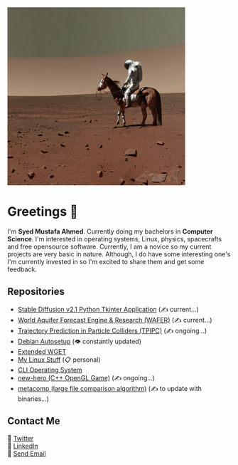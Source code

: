 <img src="https://raw.githubusercontent.com/SyedMustafaAhmad/sdf-tkinter/main/output/sample-image.png" style="width: 400px; max-width: 100%; height: auto" title="Click to enlarge picture" />
</br>

# Greetings 👋
I'm **Syed Mustafa Ahmed**. Currently doing my bachelors in **Computer Science**. I'm interested in operating systems, Linux, physics, spacecrafts and free opensource software. Currently, I am a novice so my current projects are very basic in nature. Although, I do have some interesting one's I'm currently invested in so I'm excited to share them and get some feedback.

## Repositories
- [Stable Diffusion v2.1 Python Tkinter Application](https://github.com/SyedMustafaAhmad/sdf-tkinter) (:writing_hand: current...)
- [World Aquifer Forecast Engine & Research (WAFER)](https://github.com/SyedMustafaAhmad/WAFER) (:writing_hand: current...)
- [Trajectory Prediction in Particle Colliders (TPIPC)](https://github.com/SyedMustafaAhmad/TPIPC) (:writing_hand: ongoing...)
- [Debian Autosetup](https://github.com/SyedMustafaAhmad/debian-autosetup) (:eye: constantly updated)
- [Extended WGET](https://github.com/SyedMustafaAhmad/extwget)
- [My Linux Stuff](https://github.com/SyedMustafaAhmad/linux-stuff) (:clipboard: personal)
- [CLI Operating System](https://github.com/SyedMustafaAhmad/OS)
- [new-hero (C++ OpenGL Game)](https://github.com/SyedMustafaAhmad/new_hero) (:writing_hand: ongoing...)
- [metacomp (large file comparison algorithm)](https://github.com/SyedMustafaAhmad/metacomp) (:writing_hand: to update with binaries...)

## Contact Me
:link: [Twitter](https://twitter.com/SMustafaAhmad) </br>
:link: [LinkedIn](https://www.linkedin.com/in/syedmustafaahmad/) </br>
:email: <a href = "mailto: syedmustafaahmad@gmail.com">Send Email</a>
